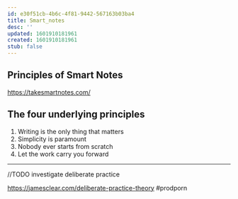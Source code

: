 ```yaml
---
id: e30f51cb-4b6c-4f81-9442-567163b03ba4
title: Smart_notes
desc: ''
updated: 1601910181961
created: 1601910181961
stub: false
---
```


## Principles of Smart Notes 

https://takesmartnotes.com/

## The four underlying principles

1. Writing is the only thing that matters
2. Simplicity is paramount
3. Nobody ever starts from scratch
4. Let the work carry you forward

---

//TODO investigate deliberate practice

https://jamesclear.com/deliberate-practice-theory #prodporn
